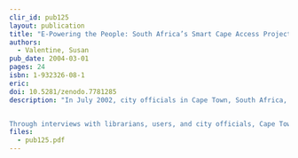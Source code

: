 ```yaml
---
clir_id: pub125
layout: publication
title: "E-Powering the People: South Africa’s Smart Cape Access Project"
authors: 
  - Valentine, Susan
pub_date: 2004-03-01
pages: 24
isbn: 1-932326-08-1
eric:
doi: 10.5281/zenodo.7781285
description: "In July 2002, city officials in Cape Town, South Africa, launched the Smart Cape Access Project to provide free Internet access in six public libraries in disadvantaged areas across the city. Within a month, patrons in these libraries had free Internet access for the first time. A year later, city officials received the Bill & Melinda Gates Foundation Access to Learning Award 2003 for their innovative project.


Through interviews with librarians, users, and city officials, Cape Town reporter Susan Valentine describes the inspiration for the project, how it was implemented, and the enormous impact it has had on the lives of Cape Town residents. She also discusses the importance of private donations and partnerships to the project’s success."
files:
  - pub125.pdf
---
```

